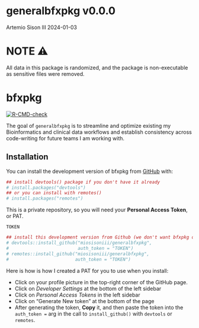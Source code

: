 generalbfxpkg v0.0.0
================
Artemio Sison III
2024-01-03

# NOTE ⚠️
All data in this package is randomized, and the package is non-executable as sensitive files were removed.

<!-- README.md is generated from README.Rmd. Please edit that file -->

# bfxpkg

<!-- badges: start -->

[![R-CMD-check](https://github.com/miosisoniii/generalbfxpkg/actions/workflows/R-CMD-check.yaml/badge.svg)](https://github.com/miosisoniii/generalbfxpkg/actions/workflows/R-CMD-check.yaml)
<!-- badges: end -->

The goal of `generalbfxpkg` is to streamline and optimize existing my Bioinformatics and clinical data workflows and establish consistency across code-writing for future teams I am working with.

## Installation

You can install the development version of bfxpkg from
[GitHub](https://github.com/) with:

``` r
## install devtools() package if you don't have it already
# install.packages("devtools")
## or you can install with remotes()
# install.packages("remotes")
```

This is a private repository, so you will need your **Personal Access
Token**, or PAT.

`TOKEN`

``` r
## install this development version from Github (we don't want bfxpkg on CRAN)
# devtools::install_github("miosisoniii/generalbfxpkg",
#                          auth_token = "TOKEN")
# remotes::install_github("miosisoniii/generalbfxpkg", 
#                         auth_token = "TOKEN")
```

Here is how is how I created a PAT for you to use when you install:

- Click on your profile picture in the top-right corner of the GitHub
  page.
- Click on *Developer Settings* at the bottom of the left sidebar
- Click on *Personal Access Tokens* in the left sidebar
- Click on “Generate New token” at the bottom of the page
- After generating the token, **Copy** it, and then paste the token into
  the `auth_token =` arg in the call to `install_github()` with
  `devtools` or `remotes`.
